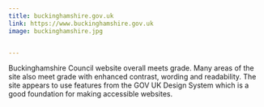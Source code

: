 ```yaml
---
title: buckinghamshire.gov.uk
link: https://www.buckinghamshire.gov.uk
image: buckinghamshire.jpg


---
```


Buckinghamshire Council website overall meets grade. Many areas of the site also meet grade with enhanced contrast, wording and readability. The site appears to use features from the GOV UK Design System which is a good foundation for making accessible websites.
